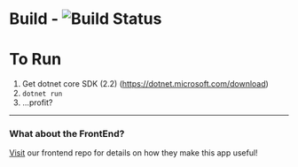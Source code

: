 # Build - ![Build Status](https://travis-ci.org/buildit/learning-together-api.svg?branch=dev-0.1)

# To Run
1. Get dotnet core SDK (2.2) (https://dotnet.microsoft.com/download)
2. `dotnet run`
3. ...profit?

---
### What about the FrontEnd?  
[Visit](https://github.com/buildit/learning-together) our frontend repo for details on how they make this app useful!
